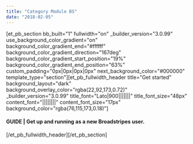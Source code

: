 ```yaml
---
title: "Category Module BS"
date: "2018-02-05"
---
```


\[et\_pb\_section bb\_built="1" fullwidth="on" \_builder\_version="3.0.99" use\_background\_color\_gradient="on" background\_color\_gradient\_end="#ffffff" background\_color\_gradient\_direction="167deg" background\_color\_gradient\_start\_position="19%" background\_color\_gradient\_end\_position="63%" custom\_padding="0px|0px|0px|0px" next\_background\_color="#000000" template\_type="section"\]\[et\_pb\_fullwidth\_header title="Get started" background\_layout="dark" background\_overlay\_color="rgba(22,92,173,0.72)" \_builder\_version="3.0.99" title\_font="Lato|900|||||||" title\_font\_size="48px" content\_font="||||||||" content\_font\_size="17px" background\_color="rgba(76,115,173,0.18)"\]

#### GUIDE | Get up and running as a new Broadstripes user.

\[/et\_pb\_fullwidth\_header\]\[/et\_pb\_section\]
